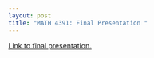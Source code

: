 ```yaml
---
layout: post
title: "MATH 4391: Final Presentation "
---
```


<a href="https://github.com/thaliajuarez/thaliajuarez.github.io/blob/master/_pdf/CuPy_Epidemic(1).pdf" type="application/pdf" target="_blank">Link to final presentation.</a>